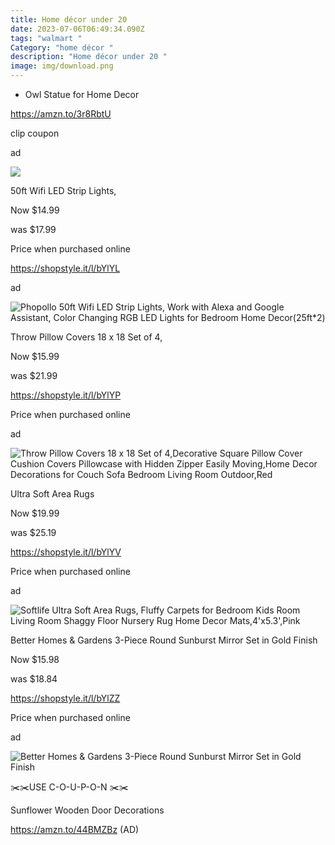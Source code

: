 ```yaml
---
title: Home décor under 20
date: 2023-07-06T06:49:34.090Z
tags: "walmart "
Category: "home décor "
description: "Home décor under 20 "
image: img/download.png
---
```

* Owl Statue for Home Decor

https://amzn.to/3r8RbtU

clip coupon

ad

![](https://m.media-amazon.com/images/I/91pzOXVqZ-L._AC_SL1500_.jpg)

50ft Wifi LED Strip Lights,

Now $14.99

was $17.99

Price when purchased online

https://shopstyle.it/l/bYlYL

ad

![Phopollo 50ft  Wifi  LED Strip Lights, Work with Alexa and Google Assistant,  Color Changing RGB LED Lights for Bedroom Home Decor(25ft\*2)](https://i5.walmartimages.com/asr/ef28824a-61ec-450b-bbf3-57638ec6d0ee.12dbe8d8c1fdbbacef35be37ccf3d0dc.jpeg?odnHeight=2000&odnWidth=2000&odnBg=FFFFFF)

Throw Pillow Covers 18 x 18 Set of 4,

Now $15.99

was $21.99

https://shopstyle.it/l/bYlYP

Price when purchased online

ad

![Throw Pillow Covers 18 x 18 Set of 4,Decorative Square Pillow Cover Cushion Covers Pillowcase with Hidden Zipper Easily Moving,Home Decor Decorations for Couch Sofa Bedroom Living Room Outdoor,Red](https://i5.walmartimages.com/asr/7cf02b27-2276-425c-8f74-f4bb76a68ff6.a60f5065cdb715245b0746a023dcd4a4.jpeg?odnHeight=2000&odnWidth=2000&odnBg=FFFFFF)

Ultra Soft Area Rugs

Now $19.99

was $25.19

https://shopstyle.it/l/bYlYV

Price when purchased online

ad

![Softlife Ultra Soft Area Rugs, Fluffy Carpets for Bedroom Kids Room Living Room Shaggy Floor Nursery Rug Home Decor Mats,4'x5.3',Pink](https://i5.walmartimages.com/asr/52edcd91-c67d-44de-84ee-b14bc3b55b88.704d34895a4bf01f345cfadc63c22adb.jpeg?odnHeight=2000&odnWidth=2000&odnBg=FFFFFF)

Better Homes & Gardens 3-Piece Round Sunburst Mirror Set in Gold Finish

Now $15.98

was $18.84

https://shopstyle.it/l/bYlZZ

Price when purchased online

ad



![Better Homes & Gardens 3-Piece Round Sunburst Mirror Set in Gold Finish](https://i5.walmartimages.com/asr/9ff2baef-1f68-41d8-ac6d-d6a6b906e3b3_3.4d5bbfb6717f60beda427e690929fee6.jpeg?odnHeight=2000&odnWidth=2000&odnBg=FFFFFF)

<!--EndFragment--> ✂️✂️USE C-O-U-P-O-N ✂️✂️
Sunflower Wooden Door Decorations﻿




https://amzn.to/44BMZBz
(AD)